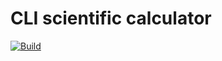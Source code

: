 # CLI scientific calculator

[![Build](https://github.com/TheMadMike/SciCalc/actions/workflows/cmake.yml/badge.svg)](https://github.com/TheMadMike/SciCalc/actions/workflows/cmake.yml)